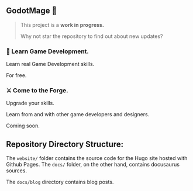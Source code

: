 ## GodotMage 🚀
> This project is a **work in progress.** 
> 
> Why not star the repository to find out about new updates?


### 🧙‍ Learn Game Development.

Learn real Game Development skills.

For free.

### ⚔ Come to the Forge.

Upgrade your skills.

Learn from and with other game developers and designers.

Coming soon.

## Repository Directory Structure:
The `website/` folder contains the source code for the Hugo site hosted with Github Pages. The `docs/` folder, on the other hand, contains docusaurus sources.

The `docs/blog` directory contains blog posts.
